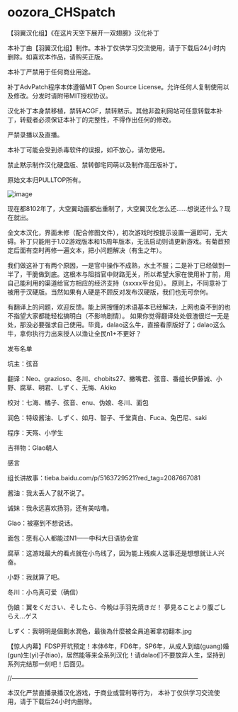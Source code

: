 # oozora_CHSpatch
【羽翼汉化组】《在这片天空下展开一双翅膀》汉化补丁

本补丁由【羽翼汉化组】制作。本补丁仅供学习交流使用，请于下载后24小时内删除。如喜欢本作品，请购买正版。

本补丁严禁用于任何商业用途。

补丁AdvPatch程序本体遵循MIT Open Source License。允许任何人复制使用以及修改。分发时请附带MIT授权协议。

汉化补丁本身禁移植，禁转ACGF，禁转黙示。其他非盈利网站可任意转载本补丁，转载者必须保证本补丁的完整性，不得作出任何的修改。

严禁录播以及直播。

本补丁可能会受到杀毒软件的误报，如不放心，请勿使用。

禁止黙示制作汉化硬盘版、禁转御宅同萌以及制作高压版补丁。

原始文本归PULLTOP所有。

![image](https://raw.githubusercontent.com/jszhtian/oozora_CHSpatch/master/staff.jpg)

现在都8102年了，大空翼动画都出重制了，大空翼汉化怎么还……想说还什么？现在就出。

全文本汉化，界面未修（配合修图文件），初次游戏时按提示设置一遍即可，无大碍。补丁只能用于1.02游戏版本和15周年版本，无法启动则请更新游戏。有菊苣预定后面有空时再修一遍文本，把小问题解决（有生之年）。

我们做这补丁有两个原因，一是官中操作不成熟，水土不服；二是补丁已经做到一半了，干脆做到底。这根本与阻挡官中财路无关，所以希望大家在使用补丁前，用自己能利用的渠道给官方相应的经济支持（sxxxx平台见）。
原则上，不同意补丁被用于汉硬版。当然如果有人硬是不顾反对发布汉硬版，我们也无可奈何。

有翻译上的问题，欢迎反馈。能上网搜懂的术语基本已经解决，上网也查不到的也不指望大家都能轻松搞明白（不影响剧情）。
如果你觉得翻译处处很渣很烂一无是处，那没必要强求自己使用。毕竟，dalao这么牛，直接看原版好了；dalao这么牛，拿你执行力出来授人以渔让全民n1+不更好？

发布名单

坑主：弦音

翻译：Neo、grazioso、冬川、chobits27、撇嘴君、弦音、番组长伊藤诚、小野、腐草、明君、しずく、无悔、Akiko

校对：七海、橘子、弦音、enu、伪娘、冬川、面包

润色：特级酱油、しずく、如月、智子、千堂真白、Fuca、兔巴尼、saki

程序：天殇、小学生

吉祥物：Glao朝人

感言

组长讲故事：tieba.baidu.com/p/5163729521?red_tag=2087667081

酱油：我太丢人了就不说了。

诚妹：我永远喜欢扬羽，还有美咕噜。

Glao：被塞到不想说话。

面包：愿有心人都能过N1——中科大日语协会宣

腐草：这游戏最大的看点就在小鸟线了，因为能上残疾人这事还是想想就让人兴奋。

小野：我就算了吧。

冬川：小鸟真可爱（确信）

伪娘：翼をください、そしたら、今晩は手羽先焼きだ！ 夢見ることより腹ごしらえ…ゲス

しずく：我明明是個劃水潤色，最後為什麼被全員追著拿初翻本.jpg

【惊人内幕】FDSP开坑预定！本体6年，FD6年，SP6年，从成人到结(guang)婚(gun)生(yi)子(tiao)，居然能等来全系列汉化！请dalao们不要放弃人生，坚持到系列完结那一刻吧！后面见。

//——————————————————————————————

本汉化严禁直播录播汉化游戏，于商业或营利等行为，
本补丁仅供学习交流使用，请于下载后24小时内删除。
